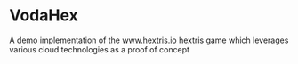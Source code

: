 # VodaHex
A demo implementation of the www.hextris.io hextris game which leverages various cloud technologies as a proof of concept
